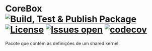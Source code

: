 # CoreBox [![Build, Test & Publish Package](https://github.com/lucassvasconcelos/corebox/actions/workflows/main.yml/badge.svg?branch=main)](https://github.com/lucassvasconcelos/corebox/actions/workflows/main.yml) [![License](https://img.shields.io/github/license/lucassvasconcelos/corebox.svg)](LICENSE) [![Issues open](https://img.shields.io/github/issues/lucassvasconcelos/corebox.svg)](https://huboard.com/lucassvasconcelos/corebox/) [![codecov](https://codecov.io/gh/lucassvasconcelos/corebox/branch/main/graph/badge.svg?token=ES7DF1ECJM)](https://codecov.io/gh/lucassvasconcelos/corebox)

Pacote que contém as definições de um shared kernel.